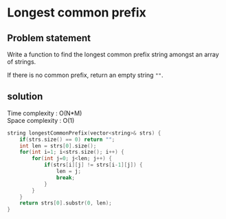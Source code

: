 # Longest common prefix

## Problem statement

Write a function to find the longest common prefix string amongst an array of strings.

If there is no common prefix, return an empty string `""`.

## solution

Time complexity : O(N\*M)  
Space complexity : O(1)

```cpp
string longestCommonPrefix(vector<string>& strs) {
    if(strs.size() == 0) return "";
    int len = strs[0].size();
    for(int i=1; i<strs.size(); i++) {
        for(int j=0; j<len; j++) {
            if(strs[i][j] != strs[i-1][j]) {
                len = j;
                break;
            }
        }
    }
    return strs[0].substr(0, len);
}
```
